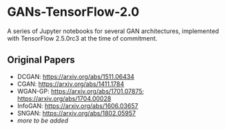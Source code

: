 # GANs-TensorFlow-2.0
A series of Jupyter notebooks for several GAN architectures, implemented with TensorFlow 2.5.0rc3 at the time of commitment.
## Original Papers
* DCGAN: https://arxiv.org/abs/1511.06434
* CGAN: https://arxiv.org/abs/1411.1784
* WGAN-GP: https://arxiv.org/abs/1701.07875; https://arxiv.org/abs/1704.00028
* InfoGAN: https://arxiv.org/abs/1606.03657
* SNGAN: https://arxiv.org/abs/1802.05957
* *more to be added*
